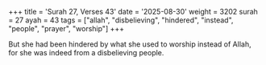 +++
title = 'Surah 27, Verses 43'
date = '2025-08-30'
weight = 3202
surah = 27
ayah = 43
tags = ["allah", "disbelieving", "hindered", "instead", "people", "prayer", "worship"]
+++

But she had been hindered by what she used to worship instead of Allah, for she was indeed from a disbelieving people.